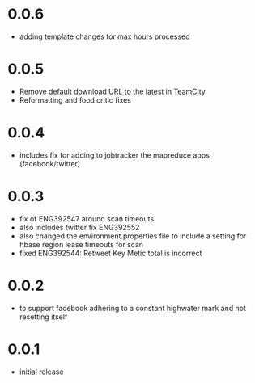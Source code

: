 # 0.0.6
*  adding template changes for max hours processed

# 0.0.5
* Remove default download URL to the latest in TeamCity
* Reformatting and food critic fixes

# 0.0.4
* includes fix for adding to jobtracker the mapreduce apps (facebook/twitter)

# 0.0.3
* fix of ENG392547 around scan timeouts
* also includes twitter fix ENG392552
* also changed the environment.properties file to include a setting for hbase region lease timeouts for scan
* fixed ENG392544:  Retweet Key Metic total is incorrect

# 0.0.2
* to support facebook adhering to a constant highwater mark and not resetting itself

# 0.0.1
* initial release
